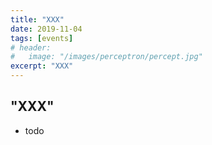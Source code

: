 ```yaml
---
title: "XXX"
date: 2019-11-04
tags: [events]
# header:
#   image: "/images/perceptron/percept.jpg"
excerpt: "XXX"
---
```


## "XXX"


- todo
